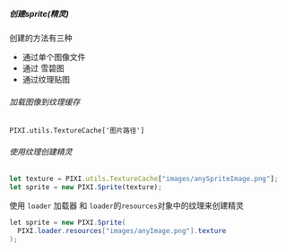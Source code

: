 ##### 创建sprite(精灵)

创建的方法有三种

- 通过单个图像文件
- 通过 雪碧图
- 通过纹理贴图

###### 加载图像到纹理缓存

`PIXI.utils.TextureCache['图片路径']`

###### 使用纹理创建精灵

```javascript
let texture = PIXI.utils.TextureCache["images/anySpriteImage.png"];
let sprite = new PIXI.Sprite(texture);
```

使用 `loader` 加载器 和 `loader`的`resources`对象中的纹理来创建精灵

```java
let sprite = new PIXI.Sprite(
  PIXI.loader.resources["images/anyImage.png"].texture
);
```



